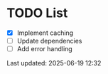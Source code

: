 # TODO List

- [x] Implement caching
- [ ] Update dependencies
- [ ] Add error handling

Last updated: 2025-06-19 12:32
